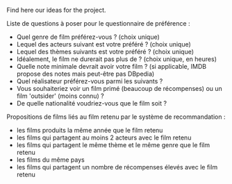 Find here our ideas for the project.

Liste de questions à poser pour le questionnaire de préférence :
- Quel genre de film préférez-vous ? (choix unique)
- Lequel des acteurs suivant est votre préféré ? (choix unique)
- Lequel des thèmes suivants est votre préféré ? (choix unique)
- Idéalement, le film ne durerait pas plus de ? (choix unique, en heures)
- Quelle note minimale devrait avoir votre film ? (si applicable, IMDB propose des notes mais peut-être pas DBpedia)
- Quel réalisateur préférez-vous parmi les suivants ?
- Vous souhaiteriez voir un film primé (beaucoup de récompenses) ou un film 'outsider' (moins connu) ?
- De quelle nationalité voudriez-vous que le film soit ?

Propositions de films liés au film retenu par le système de recommandation :
- les films produits la même année que le film retenu
- les films qui partagent au moins 2 acteurs avec le film retenu
- les films qui partagent le même thème et le même genre que le film retenu
- les films du même pays
- les films qui partagent un nombre de récompenses élevés avec le film retenu